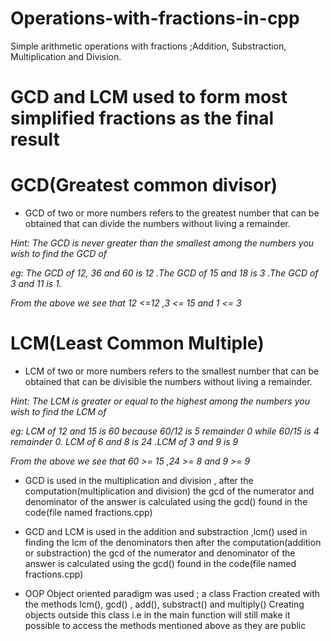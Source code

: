 # Operations-with-fractions-in-cpp
Simple arithmetic operations with fractions ;Addition, Substraction, Multiplication and Division.
# GCD and LCM used to form most simplified fractions as the final result
# GCD(Greatest common divisor)
* GCD of two or more numbers refers to the greatest number that can be obtained that can divide the numbers without living a remainder.

_Hint: The GCD is never greater than the smallest among the numbers you wish to find the GCD of_

_eg: The GCD of 12, 36 and 60 is 12 .The GCD of 15 and 18 is 3 .The GCD of 3 and 11 is 1._

*From the above we see that 12 <=12 ,3 <= 15 and 1 <= 3*

# LCM(Least Common Multiple)
* LCM of two or more numbers refers to the smallest number that can be obtained that can be divisible  the numbers without living a remainder.

_Hint: The LCM is  greater or equal to the highest among the numbers you wish to find the LCM of_

_eg: LCM of 12 and 15 is 60 because 60/12 is 5 remainder 0 while 60/15 is 4 remainder 0. LCM of 6 and 8 is 24 .LCM of 3 and 9 is 9_

*From the above we see that 60 >= 15 ,24 >= 8 and 9 >= 9*

* GCD is used in the multiplication and division , after the computation(multiplication and division) the gcd of the numerator and denominator of the answer is calculated using the gcd()
found in the code(file named fractions.cpp)

* GCD and LCM is used in the addition and substraction ,lcm() used in finding the lcm of the denominators then after the computation(addition or substraction) the gcd of the numerator and denominator of the answer is calculated using the gcd()
found in the code(file named fractions.cpp)

* OOP Object oriented paradigm was used ; a class Fraction created with the methods lcm(), gcd() , add(), substract() and multiply()
Creating objects outside this class i.e in the main function will still make it possible to access the methods mentioned above as they are public 


